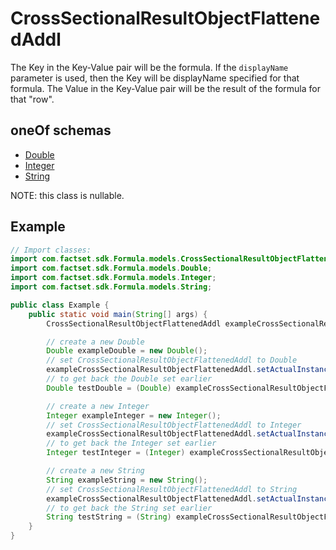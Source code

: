 

# CrossSectionalResultObjectFlattenedAddl

The Key in the Key-Value pair will be the formula. If the `displayName` parameter is used, then the Key will be displayName specified for that formula. The Value in the Key-Value pair will be the result of the formula for that \"row\". 

## oneOf schemas
* [Double](Double.md)
* [Integer](Integer.md)
* [String](String.md)

NOTE: this class is nullable.

## Example
```java
// Import classes:
import com.factset.sdk.Formula.models.CrossSectionalResultObjectFlattenedAddl;
import com.factset.sdk.Formula.models.Double;
import com.factset.sdk.Formula.models.Integer;
import com.factset.sdk.Formula.models.String;

public class Example {
    public static void main(String[] args) {
        CrossSectionalResultObjectFlattenedAddl exampleCrossSectionalResultObjectFlattenedAddl = new CrossSectionalResultObjectFlattenedAddl();

        // create a new Double
        Double exampleDouble = new Double();
        // set CrossSectionalResultObjectFlattenedAddl to Double
        exampleCrossSectionalResultObjectFlattenedAddl.setActualInstance(exampleDouble);
        // to get back the Double set earlier
        Double testDouble = (Double) exampleCrossSectionalResultObjectFlattenedAddl.getActualInstance();

        // create a new Integer
        Integer exampleInteger = new Integer();
        // set CrossSectionalResultObjectFlattenedAddl to Integer
        exampleCrossSectionalResultObjectFlattenedAddl.setActualInstance(exampleInteger);
        // to get back the Integer set earlier
        Integer testInteger = (Integer) exampleCrossSectionalResultObjectFlattenedAddl.getActualInstance();

        // create a new String
        String exampleString = new String();
        // set CrossSectionalResultObjectFlattenedAddl to String
        exampleCrossSectionalResultObjectFlattenedAddl.setActualInstance(exampleString);
        // to get back the String set earlier
        String testString = (String) exampleCrossSectionalResultObjectFlattenedAddl.getActualInstance();
    }
}
```


